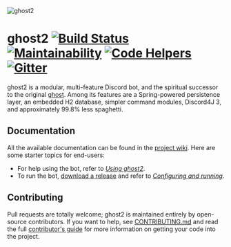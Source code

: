 ![ghost2](https://cbryant02.github.io/media/ghost2-banner.png)

# ghost2 [![Build Status](https://travis-ci.org/ghost2-discord/ghost2.svg?branch=master)](https://travis-ci.org/ghost2-discord/ghost2) [![Maintainability](https://api.codeclimate.com/v1/badges/9cbad0d3562a8670ec20/maintainability)](https://codeclimate.com/github/cbryant02/ghost2/maintainability) [![Code Helpers](https://www.codetriage.com/cbryant02/ghost2/badges/users.svg)](https://www.codetriage.com/cbryant02/ghost2) [![Gitter](https://badges.gitter.im/ghost2-dev/community.svg)](https://gitter.im/ghost2-dev/community?utm_source=badge&utm_medium=badge&utm_campaign=pr-badge)

ghost2 is a modular, multi-feature Discord bot, and the spiritual successor to the original [ghost](https://github.com/ghost2-discord/ghost).
Among its features are a Spring-powered persistence layer, an embedded H2 database, simpler command modules,
Discord4J 3, and approximately 99.8% less spaghetti.

## Documentation
All the available documentation can be found in the [project wiki](https://github.com/ghost2-discord/ghost2/wiki). Here are some starter topics for end-users:

  - For help using the bot, refer to [*Using ghost2*](https://github.com/ghost2-discord/ghost2/wiki/Using-ghost2).
  - To run the bot, [download a release](https://github.com/ghost2-discord/ghost2/releases) and refer to [*Configuring and running*](https://github.com/ghost2-discord/ghost2/wiki/Configuring-and-running).

## Contributing
Pull requests are totally welcome; ghost2 is maintained entirely by open-source contributors. If you want to help, see [CONTRIBUTING.md](https://github.com/ghost2-discord/ghost2/blob/master/CONTRIBUTING.md)
and read the full [contributor's guide](https://github.com/ghost2-discord/ghost2/wiki/Contributor's-guide) for more information on getting your code into the project.
